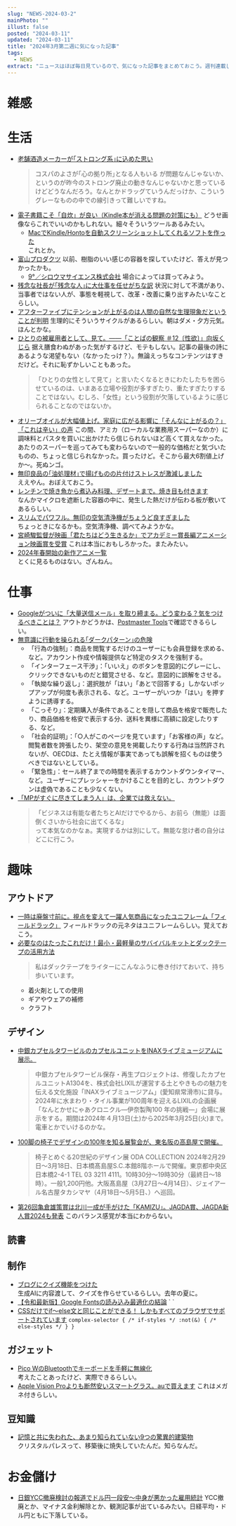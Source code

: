 ```yaml
---
slug: "NEWS-2024-03-2"
mainPhoto: ""
illust: false
posted: "2024-03-11"
updated: "2024-03-11"
title: "2024年3月第二週に気になった記事"
tags:
  - NEWS
extract: "ニュースはほぼ毎日見ているので、気になった記事をまとめておこう。週刊連載したい。"
---
```


# 雑感

# 生活

- [老舗酒造メーカーが｢ストロング系｣に込めた思い](https://toyokeizai.net/articles/-/739582)  
  > コスパのよさが｢心の拠り所｣となる人もいる
  が問題なんじゃないか、というのが昨今のストロング廃止の動きなんじゃないかと思っているけどどうなんだろう。なんとかドラッグていうんだっけか、こういうグレーなものの中での線引きって難しいですね。
- [電子書籍こそ「自炊」が良い（Kindle本が消える問題の対策にも）](https://tabkul.com/?p=291654&utm_source=rss&utm_medium=rss&utm_campaign=post-291654) 
  どうせ画像ならこれでいいのかもしれない。細々そういうツールあるみたい。
  - [MacでKindle/Hontoを自動スクリーンショットしてくれるソフトを作った](https://snapshots.hatenablog.jp/entry/auto-screen-shot-in-mac)  
    これとか。
- [富山プロダクツ](https://www.japandesign.ne.jp/products/2024/03/75457/) 
  以前、樹脂のいい感じの容器を探していたけど、答えが見つかったかも。
  - [9°／シロウマサイエンス株式会社](https://9-do.net/) 
    場合によっては買ってみよう。
- [残念な社長が｢残念な人｣に大仕事を任せがちな訳](https://toyokeizai.net/articles/-/734945?page=4) 
  状況に対して不満があり、当事者ではない人が、事態を軽視して、改革・改善に乗り出すみたいなことらしい。
- [アフターファイブにテンションが上がるのは人間の自然な生理現象だということが判明](https://gigazine.net/news/20240314-circadian-rhythm-sleep-deprivation-mood/) 
  生理的にそういうサイクルがあるらしい。朝はダメ・夕方元気。ほんとかな。
- [ひとりの被雇用者として、見て。――「ことぱの観察 ＃12〔性欲〕」向坂くじら](https://nhkbook-hiraku.com/n/n71ba6b9b5747) 
  据え膳食わぬがあった気がするけど、モテもしない。記事の最後の詩にあるような渇望もない（なかったっけ？）。無論えっちなコンテンツはすきだけど。それに恥ずかしいこともあった。  
  > 「ひとりの女性として見て」と言いたくなるときにわたしたちを困らせているのは、いまある立場や役割が多すぎたり、重たすぎたりすることではない。むしろ、「女性」という役割が欠落しているように感じられることなのではないか。
- [オリーブオイルが大幅値上げ。家庭に広がる影響に「そんなに上がるの？」「これは辛い」の声](https://macaro-ni.jp/146664) 
  この間、アミカ（ローカルな業務用スーパーなのか）に調味料とパスタを買いに出かけたら信じられないほど高くて買えなかった。あたりのスーパーを巡ってみても変わらないので一般的な価格だと気づいたものの、ちょっと信じられなかった。買ったけど。そこから最大6割値上げか〜。死ぬンゴ。
- [無印良品の｢油処理材｣で揚げものの片付けストレスが激減しました](https://www.gizmodo.jp/2024/03/muji-oil.html)  
  ええやん。おぼえておこう。
- [レンチンで焼き魚から煮込み料理、デザートまで。焼き目も付きます](https://www.gizmodo.jp/2024/03/rangematepro.html)  
  なんかマイクロを遮断した容器の中に、発生した熱だけが伝わる板が敷いてあるらしい。
- [スリムでパワフル。無印の空気清浄機がちょうど良すぎました](https://www.gizmodo.jp/2024/03/muji-compact-air-purifier-review.html)  
  ちょっときになるかも。空気清浄機、調べてみようかな。
- [宮崎駿監督が映画「君たちはどう生きるか」でアカデミー賞長編アニメーション映画賞を受賞](https://gigazine.net/news/20240311-oscar-96th-the-boy-and-the-heron-hayao-miyazaki/) 
  これは本当におもしろかった。またみたい。
- [2024年春開始の新作アニメ一覧](https://gigazine.net/news/20240311-anime-2024spring/)  
  とくに見るものはない。ざんねん。

# 仕事

- [Googleがついに「大量送信メール」を取り締まる。どう変わる？気をつけるべきことは？](https://www.lifehacker.jp/article/2403-googles-new-rules-for-mass-emails/) 
  アウトかどうかは、[Postmaster Tools](https://support.google.com/a/answer/14289100?sjid=6088442835602746020-NA&visit_id=638437016874112168-3315678666&rd=1)で確認できるらしい。
- [無意識に行動を操られる｢ダークパターン｣の危険](https://toyokeizai.net/articles/-/739914?page=3) 
  - 「行為の強制」：商品を閲覧するだけのユーザーにも会員登録を求める、など。アカウント作成や情報提供など特定のタスクを強制する。
  - 「インターフェース干渉」：「いいえ」のボタンを意図的にグレーにし、クリックできないものだと錯覚させる、など。意図的に誤解をさせる。
  - 「執拗な繰り返し」：選択肢が「はい」「あとで回答する」しかないポップアップが何度も表示される、など。ユーザーがいつか「はい」を押すように誘導する。
  - 「こっそり」：定期購入が条件であることを隠して商品を格安で販売したり、商品価格を格安で表示する分、送料を異様に高額に設定したりする、など。
  - 「社会的証明」：「○人がこのページを見ています」「お客様の声」など。閲覧者数を誇張したり、架空の意見を掲載したりする行為は当然許されないが、OECDは、たとえ情報が事実であっても誤解を招くものは使うべきではないとしている。
  - 「緊急性」：セール終了までの時間を表示するカウントダウンタイマー、など。ユーザーにプレッシャーをかけることを目的とし、カウントダウンは虚偽であることも少なくない。
- [「MPがすぐに尽きてしまう人」は、企業では救えない。](https://blog.tinect.jp/?p=85681) 
  > 「ビジネスは有能な者たちとAIだけでやるから、お前ら（無能）は面倒くさいから社会に出てくるな」  
  って本気なのかなぁ。実現するかは別にして。無能な怠け者の自分はどこに行こう。

# 趣味

## アウトドア

- [一時は廃盤寸前に。視点を変えて一躍人気商品になったユニフレーム「フィールドラック」](https://www.goodspress.jp/columns/589278/3/) 
  フィールドラックの元ネタはユニフレームらしい。覚えておこう。
- [必要なのはたったこれだけ！最小・最軽量のサバイバルキットとダックテープの活用方法](https://www.goodspress.jp/reports/589228/)
  > 私はダックテープをライターにこんなふうに巻き付けておいて、持ち歩いています。
  - 着火剤としての使用
  - ギアやウェアの補修
  - クラフト


## デザイン

- [中銀カプセルタワービルのカプセルユニットをINAXライブミュージアムに展示。](https://kenchiku-blog.blogspot.com/2024/03/inax.html)  
  > 中銀カプセルタワービル保存・再生プロジェクトは、修復したカプセルユニットA1304を、株式会社LIXILが運営する土とやきものの魅力を伝える文化施設「INAXライブミュージアム」(愛知県常滑市)に貸与。2024年に水まわり・タイル事業が100周年を迎えるLIXILの企画展「なんとかせにゃあクロニクル―伊奈製陶100 年の挑戦―」会場に展示をする。期間は2024年４月13日(土)から2025年3月25日(火)まで。 
  電車とかでいけるのかな。
- [100脚の椅子でデザインの100年を知る展覧会が、東名阪の高島屋で開催。](https://casabrutus.com/categories/design/395606) 
  > 椅子とめぐる20世紀のデザイン展 ODA COLLECTION 2024年2月29日～3月18日、日本橋髙島屋S.C.本館8階ホールで開催。東京都中央区日本橋2-4-1 TEL 03 3211 4111。10時30分～19時30分（最終日～18時）。一般1,200円他。大阪髙島屋（3月27日～4月14日）、ジェイアール名古屋タカシマヤ（4月18日～5月5日、）へ巡回。
- [第26回亀倉雄策賞は北川一成が手がけた「KAMIZU」。JAGDA賞、JAGDA新人賞2024も発表](https://www.japandesign.ne.jp/news/2024/03/75455/) 
  このバランス感覚が本当にわからない。

## 読書


## 制作

- [ブログにクイズ機能をつけた](https://yukyu.net/posts/2023-08-12)  
  生成AIに内容渡して、クイズを作らせているらしい。去年の夏に。
- [【令和最新版】Google Fontsの読み込み最適化の結論](https://www.tak-dcxi.com/article/optimization-of-google-font-loading/) 
  `
  <link rel="preconnect" href="https://fonts.googleapis.com" />
  <link rel="preconnect" href="https://fonts.gstatic.com" crossorigin /><!--先に読み込んでねの指示-->
  <link rel="preload" as="style" fetchpriority="high" href="{href}" /><!--先に読み込んでね・優先度高目でねの指示-->
  <link rel="stylesheet" href="{href}" media="print" onload='this.media="all"' /><!--ページソースの読み込みが終わってから読み込む指示-->
  `
- [CSSだけでif～else文と同じことができる！ しかもすべてのブラウザでサポートされています](https://coliss.com/articles/build-websites/operation/css/css-if-else-clauses.html) 
  `
  complex-selector {
  /* if-styles */
  :not(&) {
    /* else-styles */
    }
  }
  `

## ガジェット

- [Pico WのBluetoothでキーボードを手軽に無線化](https://qiita.com/BParound30/items/8261d6fef2fe6825a8f8)  
  考えたことあったけど、実際できるらしい。
- [Apple Vision Proよりも断然安いスマートグラス。auで買えます](https://www.gizmodo.jp/2024/03/smartglasses_au.html) 
  これはメガネ付きらしい。

## 豆知識

- [記憶と共に失われた、あまり知られていない9つの驚異的建築物](https://karapaia.com/archives/52329976.html)  
  クリスタルパレスって、移築後に焼失していたんだ。知らなんだ。

# お金儲け

- [日銀YCC撤廃検討の報道でドル円一段安～中身が悪かった雇用統計](http://hiroko.yutaka-shoji.co.jp/2024/03/ycc.html)
  YCC撤廃とか、マイナス金利解除とか、観測記事が出ているみたい。日経平均・ドル円ともに下落している。

